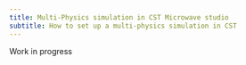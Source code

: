 ```yaml
---
title: Multi-Physics simulation in CST Microwave studio
subtitle: How to set up a multi-physics simulation in CST
---
```

Work in progress
